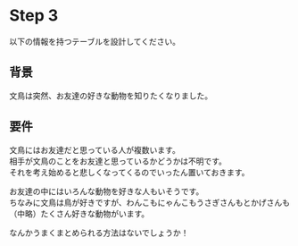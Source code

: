 # Step 3
以下の情報を持つテーブルを設計してください。

## 背景

文鳥は突然、お友達の好きな動物を知りたくなりました。

## 要件

文鳥にはお友達だと思っている人が複数います。  
相手が文鳥のことをお友達と思っているかどうかは不明です。  
それを考え始めると悲しくなってくるのでいったん置いておきます。  

お友達の中にはいろんな動物を好きな人もいそうです。  
ちなみに文鳥は鳥が好きですが、わんこもにゃんこもうさぎさんもとかげさんも（中略）たくさん好きな動物がいます。  

なんかうまくまとめられる方法はないでしょうか！
